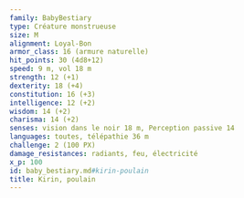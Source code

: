 ```yaml
---
family: BabyBestiary
type: Créature monstrueuse
size: M
alignment: Loyal-Bon
armor_class: 16 (armure naturelle)
hit_points: 30 (4d8+12)
speed: 9 m, vol 18 m
strength: 12 (+1)
dexterity: 18 (+4)
constitution: 16 (+3)
intelligence: 12 (+2)
wisdom: 14 (+2)
charisma: 14 (+2)
senses: vision dans le noir 18 m, Perception passive 14
languages: toutes, télépathie 36 m
challenge: 2 (100 PX)
damage_resistances: radiants, feu, électricité
x_p: 100
id: baby_bestiary.md#kirin-poulain
title: Kirin, poulain
---
```


